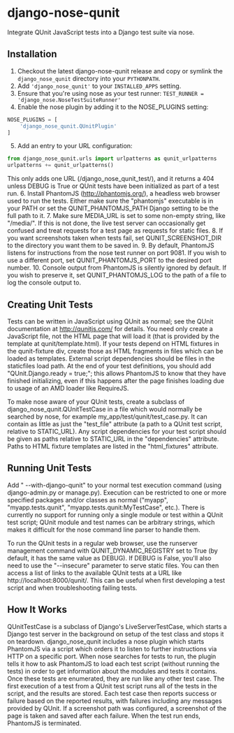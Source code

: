 django-nose-qunit
=================

Integrate QUnit JavaScript tests into a Django test suite via nose.

Installation
------------

1.  Checkout the latest django-nose-qunit release and copy or symlink the
`django_nose_qunit` directory into your `PYTHONPATH`.
2.  Add `'django_nose_qunit'` to your `INSTALLED_APPS` setting.
3.  Ensure that you're using nose as your test runner:
`TEST_RUNNER = 'django_nose.NoseTestSuiteRunner'`
4.  Enable the nose plugin by adding it to the NOSE_PLUGINS setting:
```python
NOSE_PLUGINS = [
    'django_nose_qunit.QUnitPlugin'
]
```
5.  Add an entry to your URL configuration:
```python
from django_nose_qunit.urls import urlpatterns as qunit_urlpatterns
urlpatterns += qunit_urlpatterns()
```
This only adds one URL (/django_nose_qunit_test/), and it returns a 404 unless
DEBUG is True or QUnit tests have been initialized as part of a test run.
6.  Install PhantomJS (http://phantomjs.org/), a headless web browser used to
run the tests.  Either make sure the "phantomjs" executable is in your PATH or
set the QUNIT_PHANTOMJS_PATH Django setting to be the full path to it.
7.  Make sure MEDIA_URL is set to some non-empty string, like "/media/".  If
this is not done, the live test server can occasionally get confused and treat
requests for a test page as requests for static files.
8.  If you want screenshots taken when tests fail, set QUNIT_SCREENSHOT_DIR to
the directory you want them to be saved in.
9.  By default, PhantomJS listens for instructions from the nose test runner on
port 9081.  If you wish to use a different port, set QUNIT_PHANTOMJS_PORT to
the desired port number.
10.  Console output from PhantomJS is silently ignored by default.  If you wish
to preserve it, set QUNIT_PHANTOMJS_LOG to the path of a file to log the
console output to.

Creating Unit Tests
-------------------

Tests can be written in JavaScript using QUnit as normal; see the QUnit
documentation at http://qunitjs.com/ for details.  You need only create a
JavaScript file, not the HTML page that will load it (that is provided by the
template at qunit/template.html).  If your tests depend on HTML fixtures in the
qunit-fixture div, create those as HTML fragments in files which can be loaded
as templates.  External script dependencies should be files in the staticfiles
load path.  At the end of your test definitions, you should add
"QUnit.Django.ready = true;"; this allows PhantomJS to know that they have
finished initializing, even if this happens after the page finishes loading due
to usage of an AMD loader like RequireJS.

To make nose aware of your QUnit tests, create a subclass of
django_nose_qunit.QUnitTestCase in a file which would normally be searched by
nose, for example my_app/test/qunit/test_case.py.  It can contain as little as
just the "test_file" attribute (a path to a QUnit test script, relative to
STATIC_URL).  Any script dependencies for your test script should be given
as paths relative to STATIC_URL in the "dependencies" attribute.  Paths to
HTML fixture templates are listed in the "html_fixtures" attribute.

Running Unit Tests
------------------
Add " --with-django-qunit" to your normal test execution command (using
django-admin.py or manage.py).  Execution can be restricted to one or more
specified packages and/or classes as normal ("myapp", "myapp.tests.qunit",
"myapp.tests.qunit:MyTestCase", etc.).  There is currently no support for
running only a single module or test within a QUnit test script; QUnit module
and test names can be arbitrary strings, which makes it difficult for the nose
command line parser to handle them.

To run the QUnit tests in a regular web browser, use the runserver management
command with QUNIT_DYNAMIC_REGISTRY set to True (by default, it has the same
value as DEBUG).  If DEBUG is False, you'll also need to use the "--insecure"
parameter to serve static files.  You can then access a list of links to the
available QUnit tests at a URL like http://localhost:8000/qunit/.  This can be
useful when first developing a test script and when troubleshooting failing
tests.

How It Works
------------
QUnitTestCase is a subclass of Django's LiveServerTestCase, which starts a
Django test server in the background on setup of the test class and stops it on
teardown.  django_nose_qunit includes a nose plugin which starts PhantomJS via
a script which orders it to listen to further instructions via HTTP on a
specific port.  When nose searches for tests to run, the plugin tells it how
to ask PhantomJS to load each test script (without running the tests) in order
to get information about the modules and tests it contains.  Once these tests
are enumerated, they are run like any other test case.  The first execution of
a test from a QUnit test script runs all of the tests in the script, and the
results are stored.  Each test case then reports success or failure based on
the reported results, with failures including any messages provided by QUnit.
If a screenshot path was configured, a screenshot of the page is taken and
saved after each failure.  When the test run ends, PhantomJS is terminated.
